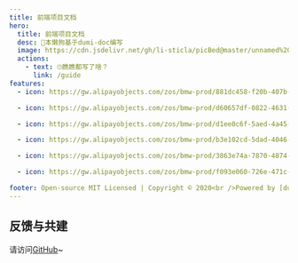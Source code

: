 ```yaml
---
title: 前端项目文档 
hero:
  title: 前端项目文档
  desc: 📖本懒狗基于dumi-doc编写
  image: https://cdn.jsdelivr.net/gh/li-sticla/picBed@master/unnamed%20(2).jpg
  actions:
    - text: 🙄瞧瞧都写了啥？
      link: /guide
features:
  - icon: https://gw.alipayobjects.com/zos/bmw-prod/881dc458-f20b-407b-947a-95104b5ec82b/k79dm8ih_w144_h144.png

  - icon: https://gw.alipayobjects.com/zos/bmw-prod/d60657df-0822-4631-9d7c-e7a869c2f21c/k79dmz3q_w126_h126.png

  - icon: https://gw.alipayobjects.com/zos/bmw-prod/d1ee0c6f-5aed-4a45-a507-339a4bfe076c/k7bjsocq_w144_h144.png

  - icon: https://gw.alipayobjects.com/zos/bmw-prod/b3e102cd-5dad-4046-a02a-be33241d1cc7/kj9t8oji_w144_h144.png 

  - icon: https://gw.alipayobjects.com/zos/bmw-prod/3863e74a-7870-4874-b1e1-00a8cdf47684/kj9t7ww3_w144_h144.png

  - icon: https://gw.alipayobjects.com/zos/bmw-prod/f093e060-726e-471c-a53e-e988ed3f560c/kj9t9sk7_w144_h144.png  

footer: Open-source MIT Licensed | Copyright © 2020<br />Powered by [dumi](https://d.umijs.org)
---
```


## 反馈与共建
请访问[GitHub](https://github.com/li-sticla/)~
